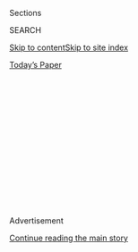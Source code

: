 <div id="app">

<div>

<div>

<div>

<div class="NYTAppHideMasthead css-1q2w90k e1suatyy0">

<div class="section css-ui9rw0 e1suatyy2">

<div class="css-eph4ug er09x8g0">

<div class="css-6n7j50">

</div>

<span class="css-1dv1kvn">Sections</span>

<div class="css-10488qs">

<span class="css-1dv1kvn">SEARCH</span>

</div>

[Skip to content](#site-content)[Skip to site
index](#site-index)

</div>

<div class="css-10698na e1huz5gh0">

</div>

</div>

<div id="masthead-bar-one" class="section hasLinks css-15hmgas e1csuq9d3">

<div class="css-uqyvli e1csuq9d0">

</div>

<div class="css-1uqjmks e1csuq9d1">

</div>

<div class="css-9e9ivx">

[](https://myaccount.nytimes3xbfgragh.onion/auth/login?response_type=cookie&client_id=vi)

</div>

<div class="css-1bvtpon e1csuq9d2">

[Today’s
Paper](https://www.nytimes3xbfgragh.onion/section/todayspaper)

</div>

</div>

</div>

</div>

<div data-aria-hidden="false">

<div id="site-content" data-role="main">

<div>

<div class="css-1aor85t" style="opacity:0.000000001;z-index:-1;visibility:hidden">

<div class="css-1hqnpie">

<div class="css-epjblv">

<span class="css-17xtcya">[Opinion](/section/opinion)</span><span class="css-x15j1o">|</span><span class="css-fwqvlz">We
Lebanese Thought We Could Survive Anything. We Were
Wrong.</span>

</div>

<div class="css-k008qs">

<div class="css-1iwv8en">

<span class="css-18z7m18"></span>

<div>

</div>

</div>

<span class="css-1n6z4y">https://nyti.ms/2D4bZKF</span>

<div class="css-1705lsu">

<div class="css-4xjgmj">

<div class="css-4skfbu" data-role="toolbar" data-aria-label="Social Media Share buttons, Save button, and Comments Panel with current comment count" data-testid="share-tools">

  - 
  - 
  - 
  - 
    
    <div class="css-6n7j50">
    
    </div>

  - 

</div>

</div>

</div>

</div>

</div>

</div>

<div id="NYT_TOP_BANNER_REGION" class="css-13pd83m">

</div>

<div id="top-wrapper" class="css-1sy8kpn">

<div id="top-slug" class="css-l9onyx">

Advertisement

</div>

[Continue reading the main
story](#after-top)

<div class="ad top-wrapper" style="text-align:center;height:100%;display:block;min-height:250px">

<div id="top" class="place-ad" data-position="top" data-size-key="top">

</div>

</div>

<div id="after-top">

</div>

</div>

<div>

<div class="css-v5btjw etb61u70">

<div class="css-v05ibm etb61u71">

[Opinion](/section/opinion)

</div>

</div>

<div id="sponsor-wrapper" class="css-1hyfx7x">

<div id="sponsor-slug" class="css-19vbshk">

Supported by

</div>

[Continue reading the main
story](#after-sponsor)

<div id="sponsor" class="ad sponsor-wrapper" style="text-align:center;height:100%;display:block">

</div>

<div id="after-sponsor">

</div>

</div>

<div class="css-186x18t">

</div>

<div class="css-1vkm6nb ehdk2mb0">

# We Lebanese Thought We Could Survive Anything. We Were Wrong.

</div>

The myth of their resilience helped the Lebanese function despite a
miserably corrupt and inept state. No longer.

<div class="css-18e8msd">

<div class="css-vp77d3 epjyd6m0">

<div class="css-1baulvz">

By <span class="css-1baulvz last-byline" itemprop="name">Lina
Mounzer</span>

<div class="css-8atqhb">

Ms. Mounzer is a Lebanese writer and translator.

</div>

</div>

</div>

  - Aug. 3,
    2020

  - 
    
    <div class="css-4xjgmj">
    
    <div class="css-d8bdto" data-role="toolbar" data-aria-label="Social Media Share buttons, Save button, and Comments Panel with current comment count" data-testid="share-tools">
    
      - 
      - 
      - 
      - 
        
        <div class="css-6n7j50">
        
        </div>
    
      - 
    
    </div>
    
    </div>

</div>

<div class="css-79elbk" data-testid="photoviewer-wrapper">

<div class="css-z3e15g" data-testid="photoviewer-wrapper-hidden">

</div>

<div class="css-1a48zt4 ehw59r15" data-testid="photoviewer-children">

![<span class="css-16f3y1r e13ogyst0" data-aria-hidden="true">In July,
the American University of Beirut laid off hundreds of
employees.</span><span class="css-cnj6d5 e1z0qqy90" itemprop="copyrightHolder"><span class="css-1ly73wi e1tej78p0">Credit...</span><span><span>Mohamed
Azakir/Reuters</span></span></span>](https://static01.graylady3jvrrxbe.onion/images/2020/08/04/opinion/04mounzer/merlin_174682458_fd595377-8ee0-40fa-bc2c-e2a4eb6433dc-articleLarge.jpg?quality=75&auto=webp&disable=upscale)

</div>

</div>

</div>

<div class="section meteredContent css-1r7ky0e" name="articleBody" itemprop="articleBody">

<div class="css-1fanzo5 StoryBodyCompanionColumn">

<div class="css-53u6y8">

BEIRUT — Anyone who knows Lebanon has heard this: The Lebanese are
resilient. A reputation earned by weathering an outsize list of
challenges over the years: a 15-year civil war, political tensions with
Syria, wars with Israel and a collapsing public service infrastructure.

Economic collapse, exacerbated by a coronavirus lockdown in March, is
the latest disaster to befall the Lebanese people. Years of financial
maneuvering and debt mismanagement by the government, the banks and the
central bank led to a depletion of the country’s foreign currency
reserves, which caused depreciation of the Lebanese pound — long pegged
to the dollar — by [more than 80
percent](https://www.forbes.com/sites/tatianakoffman/2020/07/09/lebanons-currency-crisis-paves-the-way-to-a-new-future/#5ae751526a17)
since October.

People have [lost their life savings
overnight](https://en.annahar.com/article/1187657-lebanons-banking-crisis-risks-wiping-life-savings-of-thousands),
and prices of food and basic goods **** have inflated [over 50 percent
for the third
month](https://www.reuters.com/article/us-emerging-inflation-graphic/lebanon-follows-venezuela-into-hyperinflation-wilderness-idUSKCN24O20J)
in a row.

Lebanon’s economy is based on services; the country produces little and
imports a lot. The plummeting value of the Lebanese lira and the lack of
access to dollars means many stores can’t afford to remain open.
Salaries that haven’t been slashed outright have lost their spending
power. Tourism, once one of the pillars of the economy, has been
severely hit in recent months from the worsening political and economic
situation and the enforced pandemic lockdown.

</div>

</div>

<div class="css-1fanzo5 StoryBodyCompanionColumn">

<div class="css-53u6y8">

Nearly 1,000 restaurants have been forced to close, and 25,000 people
have [lost their
jobs](https://www.aljazeera.com/ajimpact/lebanons-restaurants-sinking-coronavirus-lockdown-200506095822226.html)
in the restaurant sector alone. Remittances, which once brought enough
dollars into the country to help offset the budget deficit, have been on
the wane for some years now because of lower oil prices in the Gulf,
where many Lebanese work. Data for 2020 is still not in, but remittances
are [set to dwindle
more](https://www.middleeasteye.net/news/coronavirus-egypt-lebanon-jordan-remittance-economy)
as a lack of trust in the banks and travel restrictions mean money
cannot find its way into the country either through bank or in-person
transfers.

The cumulative effect of these factors is that much of the middle class
— about [3.25 million
people](https://foreignpolicy.com/2020/05/21/lebanon-coronavirus-middle-class-poverty/),
or 65 percent of the country — has
[slipped](https://carnegie-mec.org/diwan/82348) into poverty. The poor
are now destitute, near starvation. Once again, people must scramble to
find solutions for the government’s ills.

Facebook [barter
groups](https://www.nytimes3xbfgragh.onion/2020/07/12/world/middleeast/beirut-lebanon-economic-crisis.html)
have sprung up, with people seeking to exchange whatever they have, in
order to secure what they so desperately need: fancy dresses for baby
formula; a set of drinking glasses for a bag of rice. One man held up a
pharmacy for diapers. Another mugged someone at knife point only to
return, [sobbing and
apologizing](https://www.france24.com/en/20200715-hunger-crimes-on-the-rise-in-crisis-hit-lebanon)
that he is unable to feed his family, that he’s only doing this to
survive.

While the mass protests that erupted on Oct. 17, 2019 — against the
corruption of the ruling elite and the sectarian system they uphold —
succeeded in toppling the government, the new government appointed in
its place has done little to alleviate or address worsening living
conditions.

Misery is now palpable across the country, in the rows of shuttered
shops, in the garbage piling up in different neighborhoods as basic
services are disrupted, and in the [darkness of the nighttime
streets](https://www.washingtonpost.com/world/middle_east/lebanons-rising-power-cuts-add-to-gloom-of-economic-crisis/2020/07/07/95498db4-c05f-11ea-8908-68a2b9eae9e0_story.html)
of Beirut as electricity cuts soar to 20 hours a day.

</div>

</div>

<div class="css-1fanzo5 StoryBodyCompanionColumn">

<div class="css-53u6y8">

It is hard to imagine that this is the same Beirut that has seen so many
[odes to the unparalleled revelry of its bar
scene](https://www.telegraph.co.uk/news/worldnews/middleeast/lebanon/11748872/War-is-a-million-miles-away-when-the-Lebanese-begin-to-party.html)
— the favorite subject and haunt of many a Western journalist — written
in every major newspaper.

Those articles repeatedly peddled the same myth that we are so eager to
believe about ourselves: The Lebanese know how to dance while the
bullets fly, how to repurpose even [war bunkers into
nightclubs](https://www.washingtonpost.com/lifestyle/travel/interior-designer-sarah-a-abdallah-brings-a-global-perspective-to-hotel-lobbies-and-restaurants/2018/02/09/8ef88344-f72a-11e7-a9e3-ab18ce41436a_story.html),
how to find a way around every shortage, because the Lebanese are
resourceful and resilient. It is an idea that has served both as
consolation for difficult living conditions and a point of pride for how
efficiently we manage them.

But now it has become clear that there is nothing truly resilient about
Lebanon except its politicians and ancient warlords, who refuse to step
down, even after their profiteering has bankrupted the country and its
people. And while Lebanese banks have long been [deemed resilient by
economists](https://www.worldfinance.com/strategy/a-resilient-banking-sector-is-allowing-lebanons-economy-to-endure-regional-strife),
the current situation reveals that this designation belongs only to the
bankers themselves.

Even the International Monetary Fund, the so-called “lender of last
resort,” cannot bring the banks to agree on [the audit of financial
losses](https://www.bloomberg.com/news/articles/2020-06-25/lebanon-tallies-up-its-debt-problem-give-or-take-a-few-billion)
required to unlock a loan. Two high-ranking officials have so far
resigned over the stalled negotiations. One of them, Alain Bifani, a
former director general of the Finance Ministry, revealed that bankers
smuggled close to [$6 billion
outside](https://www.nasdaq.com/articles/lebanons-ex-finance-chief-says-banks-smuggled-%246bln-out-report-2020-07-13)
the country while preventing small depositors from withdrawing so much
as $100.

Christine Tohme is the curator and founder of [Ashkal
Alwan](https://ashkalalwan.org/), an organization that supports local
art and cultural production. She started operating it out of her car in
1993, two years after the end of the civil war. Over the last 27 years,
despite a lack of state funding, the organization ran a prestigious art
study program that sees applicants from across the world. This year, the
program was forced to end early when funds meant for students were
seized by the banks. “We all worked so hard to make things better, and
look where we are now,” said Ms. Tohme. “I am so sad about not being
able to dream or see into a future. I am exhausted.”

That exhaustion is heavy in the voices and faces of everyone I
encounter. Perhaps resilience has always been the lie we have been fed
and that we continue to tell ourselves in order to keep functioning
under a state so corrupt it cannot provide a bare minimum of public or
social services.

A state that thinks so little of its people that it bickered over the
pittance of financial aid it promised to hungry families during the
pandemic until devaluation reduced the worth of the aid that each family
was getting from $180 to about $50. And then it was never distributed.

But the protests late last year were evidence that refusing to accept
resilience is also a refusal to accept the conditions that made it
necessary for us to rely on the idea in the first place. A refusal to
find private solutions to problems that should rightfully be solved by
the state. If things seem bleak now, at least there is this: We have
finally come to recognize that a myth is poor consolation for a
half-lived life, no matter how attractive that myth might be.

Lina Mounzer is a Lebanese writer and translator.

*The Times is committed to publishing* [*a diversity of
letters*](https://www.nytimes3xbfgragh.onion/2019/01/31/opinion/letters/letters-to-editor-new-york-times-women.html)
*to the editor. We’d like to hear what you think about this or any of
our articles. Here are some*
[*tips*](https://help.nytimes3xbfgragh.onion/hc/en-us/articles/115014925288-How-to-submit-a-letter-to-the-editor)*.
And here’s our email:*
[*letters@NYTimes.com*](mailto:letters@NYTimes.com)*.*

*Follow The New York Times Opinion section on*
[*Facebook*](https://www.facebookcorewwwi.onion/nytopinion)*,* [*Twitter
(@NYTopinion)*](http://twitter.com/NYTOpinion) *and*
[*Instagram*](https://www.instagram.com/nytopinion/)*.*

</div>

</div>

</div>

<div>

</div>

<div>

</div>

<div>

</div>

<div>

<div id="bottom-wrapper" class="css-1ede5it">

<div id="bottom-slug" class="css-l9onyx">

Advertisement

</div>

[Continue reading the main
story](#after-bottom)

<div id="bottom" class="ad bottom-wrapper" style="text-align:center;height:100%;display:block;min-height:90px">

</div>

<div id="after-bottom">

</div>

</div>

</div>

</div>

</div>

## Site Index

<div>

</div>

## Site Information Navigation

  - [© <span>2020</span> <span>The New York Times
    Company</span>](https://help.nytimes3xbfgragh.onion/hc/en-us/articles/115014792127-Copyright-notice)

<!-- end list -->

  - [NYTCo](https://www.nytco.com/)
  - [Contact
    Us](https://help.nytimes3xbfgragh.onion/hc/en-us/articles/115015385887-Contact-Us)
  - [Work with us](https://www.nytco.com/careers/)
  - [Advertise](https://nytmediakit.com/)
  - [T Brand Studio](http://www.tbrandstudio.com/)
  - [Your Ad
    Choices](https://www.nytimes3xbfgragh.onion/privacy/cookie-policy#how-do-i-manage-trackers)
  - [Privacy](https://www.nytimes3xbfgragh.onion/privacy)
  - [Terms of
    Service](https://help.nytimes3xbfgragh.onion/hc/en-us/articles/115014893428-Terms-of-service)
  - [Terms of
    Sale](https://help.nytimes3xbfgragh.onion/hc/en-us/articles/115014893968-Terms-of-sale)
  - [Site
    Map](https://spiderbites.nytimes3xbfgragh.onion)
  - [Help](https://help.nytimes3xbfgragh.onion/hc/en-us)
  - [Subscriptions](https://www.nytimes3xbfgragh.onion/subscription?campaignId=37WXW)

</div>

</div>

</div>

</div>
